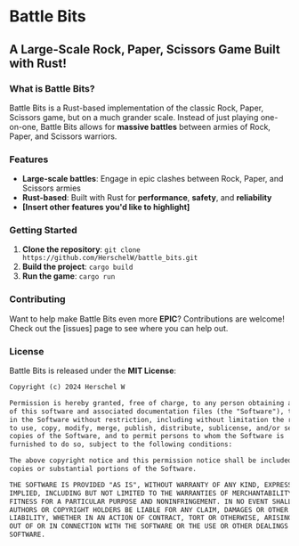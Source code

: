 # Battle Bits

## A Large-Scale Rock, Paper, Scissors Game Built with Rust!

### What is Battle Bits?

Battle Bits is a Rust-based implementation of the classic Rock, Paper, Scissors game, but on a much grander scale. Instead of just playing one-on-one, Battle Bits allows for **massive battles** between armies of Rock, Paper, and Scissors warriors.

### Features

* **Large-scale battles**: Engage in epic clashes between Rock, Paper, and Scissors armies
* **Rust-based**: Built with Rust for **performance**, **safety**, and **reliability**
* **[Insert other features you'd like to highlight]**

### Getting Started

1. **Clone the repository**: `git clone https://github.com/HerschelW/battle_bits.git`
2. **Build the project**: `cargo build`
3. **Run the game**: `cargo run`

### Contributing

Want to help make Battle Bits even more **EPIC**? Contributions are welcome! Check out the [issues] page to see where you can help out.

### License

Battle Bits is released under the **MIT License**:

```markdown
Copyright (c) 2024 Herschel W

Permission is hereby granted, free of charge, to any person obtaining a copy
of this software and associated documentation files (the "Software"), to deal
in the Software without restriction, including without limitation the rights
to use, copy, modify, merge, publish, distribute, sublicense, and/or sell
copies of the Software, and to permit persons to whom the Software is
furnished to do so, subject to the following conditions:

The above copyright notice and this permission notice shall be included in all
copies or substantial portions of the Software.

THE SOFTWARE IS PROVIDED "AS IS", WITHOUT WARRANTY OF ANY KIND, EXPRESS OR
IMPLIED, INCLUDING BUT NOT LIMITED TO THE WARRANTIES OF MERCHANTABILITY,
FITNESS FOR A PARTICULAR PURPOSE AND NONINFRINGEMENT. IN NO EVENT SHALL THE
AUTHORS OR COPYRIGHT HOLDERS BE LIABLE FOR ANY CLAIM, DAMAGES OR OTHER
LIABILITY, WHETHER IN AN ACTION OF CONTRACT, TORT OR OTHERWISE, ARISING FROM,
OUT OF OR IN CONNECTION WITH THE SOFTWARE OR THE USE OR OTHER DEALINGS IN THE
SOFTWARE.